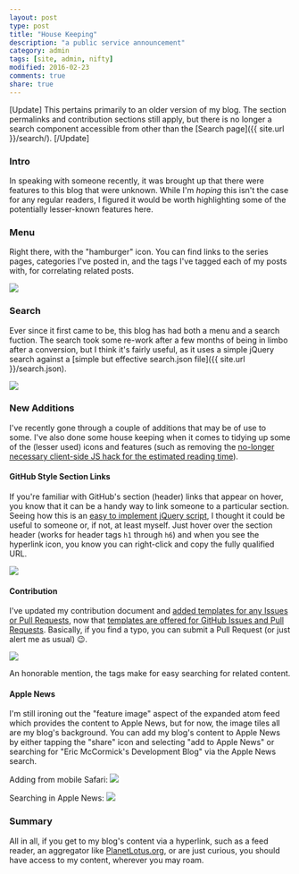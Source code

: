 ```yaml
---
layout: post
type: post
title: "House Keeping"
description: "a public service announcement"
category: admin
tags: [site, admin, nifty]
modified: 2016-02-23
comments: true
share: true
---
```


[Update]
This pertains primarily to an older version of my blog. The section permalinks and contribution sections still apply, but there is no longer a search component accessible from other than the [Search page]({{ site.url }}/search/).
[/Update]

### Intro
In speaking with someone recently, it was brought up that there were features to this blog that were unknown. While I'm _hoping_ this isn't the case for any regular readers, I figured it would be worth highlighting some of the potentially lesser-known features here.

### Menu
Right there, with the "hamburger" icon. You can find links to the series pages, categories I've posted in, and the tags I've tagged each of my posts with, for correlating related posts.

<a href="{{ site.url }}/assets/images/post_images/blog_psa/blogMenu.png" data-toggle="tooltip" title="mmm... hamburgers"><img src="{{ site.url }}/assets/images/post_images/blog_psa/blogMenu.png" class="img-responsive center-block" /></a>

### Search
Ever since it first came to be, this blog has had both a menu and a search fuction. The search took some re-work after a few months of being in limbo after a conversion, but I think it's fairly useful, as it uses a simple jQuery search against a [simple but effective search.json file]({{ site.url }}/search.json).

<a href="{{ site.url }}/assets/images/post_images/blog_psa/blogSearch.png" data-toggle="tooltip" title="a simple yet effective search mechanism in a convenient overlay"><img src="{{ site.url }}/assets/images/post_images/blog_psa/blogSearch.png" class="img-responsive center-block" /></a>

### New Additions
I've recently gone through a couple of additions that may be of use to some. I've also done some house keeping when it comes to tidying up some of the (lesser used) icons and features (such as removing the [no-longer necessary client-side JS hack for the estimated reading time](https://github.com/edm00se/DevBlog/issues/3)).

#### GitHub Style Section Links
If you're familiar with GitHub's section (header) links that appear on hover, you know that it can be a handy way to link someone to a particular section. Seeing how this is an [easy to implement jQuery script](https://github.com/edm00se/DevBlog/commit/b5037217e7e46c7e4a377c2e8009147e3c7eec91#diff-1), I thought it could be useful to someone or, if not, at least myself. Just hover over the section header (works for header tags `h1` through `h6`) and when you see the hyperlink icon, you know you can right-click and copy the fully qualified URL.

<a href="{{ site.url }}/assets/images/post_images/blog_psa/GitHubStyleSectionLinks.png" data-toggle="tooltip" title="styled after GitHub"><img src="{{ site.url }}/assets/images/post_images/blog_psa/GitHubStyleSectionLinks.png" class="img-responsive center-block" /></a>

#### Contribution
I've updated my contribution document and [added templates for any Issues or Pull Requests](https://github.com/edm00se/DevBlog/commit/3e370c64dc7856e852360522f457765e555e701c), now that [templates are offered for GitHub Issues and Pull Requests](https://github.com/blog/2111-issue-and-pull-request-templates). Basically, if you find a typo, you can submit a Pull Request (or just alert me as usual) :wink:.

<a href="{{ site.url }}/assets/images/post_images/blog_psa/findSomething.png" data-toggle="tooltip" title="now people don't have to comment on my typos, they can fix them for me!"><img src="{{ site.url }}/assets/images/post_images/blog_psa/findSomething.png" class="img-responsive center-block" /></a>

An honorable mention, the tags make for easy searching for related content.

#### Apple News
I'm still ironing out the "feature image" aspect of the expanded atom feed which provides the content to Apple News, but for now, the image tiles all are my blog's background. You can add my blog's content to Apple News by either tapping the "share" icon and selecting "add to Apple News" or searching for "Eric McCormick's Development Blog" via the Apple News search.

Adding from mobile Safari:
<a href="{{ site.url }}/assets/images/post_images/blog_psa/addToNews.png" data-toggle="tooltip" title="adding from the iOS mobile Safari sharing screen"><img src="{{ site.url }}/assets/images/post_images/blog_psa/addToNews.png" class="img-responsive center-block" /></a>

Searching in Apple News:
<a href="{{ site.url }}/assets/images/post_images/blog_psa/appleNewsSearch.png" data-toggle="tooltip" title="stay with me now!"><img src="{{ site.url }}/assets/images/post_images/blog_psa/appleNewsSearch.png" class="img-responsive center-block" /></a>

### Summary
All in all, if you get to my blog's content via a hyperlink, such as a feed reader, an aggregator like [PlanetLotus.org](http://planetlotus.org/), or are just curious, you should have access to my content, wherever you may roam.
